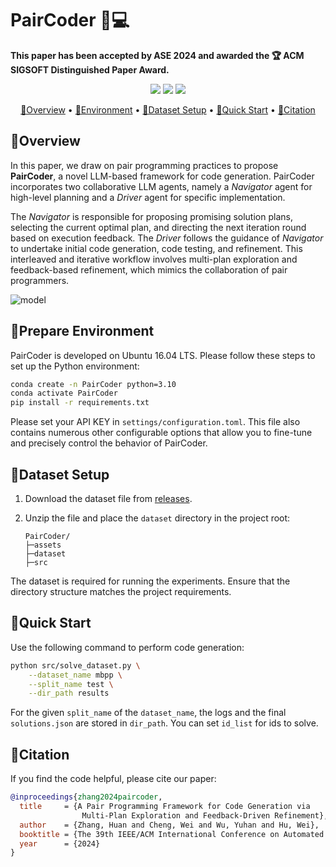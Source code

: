 # PairCoder 🤖💻

**This paper has been accepted by ASE 2024 and awarded the 🏆 ACM SIGSOFT Distinguished Paper Award.**
<p align="center">
    <a href="https://arxiv.org/abs/2409.05001"><img src="https://img.shields.io/badge/arXiv-2409.05001-b31b1b.svg"></a>
    <a href="https://conf.researchr.org/home/ase-2024"><img src="https://img.shields.io/badge/ASE-2024-blue.svg"></a>
    <a href="https://conf.researchr.org/info/ase-2024/awards"><img src="https://img.shields.io/badge/-ACM%20SIGSOFT%20Distinguished%20Paper%20%F0%9F%8F%86-brightgreen"></a>
</p>

<p align="center">
  <a href="#overview">📖Overview</a> •
  <a href="#prepare-environment">🧪Environment</a> •
  <a href="#dataset-setup">📂Dataset Setup</a> •
  <a href="#quick-start">🚀Quick Start</a> •
  <a href="#citation">📝Citation</a>
</p>


## 📖Overview

In this paper, we draw on pair programming practices to propose **PairCoder**, a novel LLM-based framework for code generation. PairCoder incorporates two collaborative LLM agents, namely a *Navigator* agent for high-level planning and a *Driver* agent for specific implementation. 

The *Navigator* is responsible for proposing promising solution plans, selecting the current optimal plan, and directing the next iteration round based on execution feedback. 
The *Driver* follows the guidance of *Navigator* to undertake initial code generation, code testing, and refinement. This interleaved and iterative workflow involves multi-plan exploration and feedback-based refinement, which mimics the collaboration of pair programmers.

![model](assets/method_flow.gif)

## 🧪Prepare Environment

PairCoder is developed on Ubuntu 16.04 LTS. 
Please follow these steps to set up the Python environment:

```bash
conda create -n PairCoder python=3.10
conda activate PairCoder
pip install -r requirements.txt
```

Please set your API KEY in `settings/configuration.toml`.
This file also contains numerous other configurable options that allow you to fine-tune and precisely control the behavior of PairCoder.

## 📂Dataset Setup

1. Download the dataset file from [releases](<https://github.com/nju-websoft/PairCoder/releases/tag/v0.1.0>).  
2. Unzip the file and place the `dataset` directory in the project root:  

   ```
   PairCoder/
   ├─assets
   ├─dataset
   ├─src
   ```

The dataset is required for running the experiments. Ensure that the directory structure matches the project requirements.

## 🚀Quick Start

Use the following command to perform code generation:

```bash
python src/solve_dataset.py \
    --dataset_name mbpp \
    --split_name test \
    --dir_path results
```

For the given `split_name` of the `dataset_name`, the logs and the final `solutions.json` are stored in `dir_path`. You can set `id_list` for ids to solve.

## 📝Citation

If you find the code helpful, please cite our paper:

```bibtex
@inproceedings{zhang2024paircoder,
  title     = {A Pair Programming Framework for Code Generation via
                Multi-Plan Exploration and Feedback-Driven Refinement},
  author    = {Zhang, Huan and Cheng, Wei and Wu, Yuhan and Hu, Wei},
  booktitle = {The 39th IEEE/ACM International Conference on Automated Software Engineering (ASE 2024)},
  year      = {2024}
}
```
